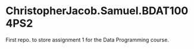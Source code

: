# ChristopherJacob.Samuel.BDAT1004PS2
First repo. to store assignment 1 for the Data Programming course.

